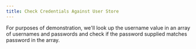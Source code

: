 ```yaml
---
title: Check Credentials Against User Store
---
```


For purposes of demonstration, we'll look up the username value in an array of usernames and passwords and  check if the password supplied matches password in the array.

<StackSelector snippet="check-against-user-store"/>

<NextSectionLink/>
